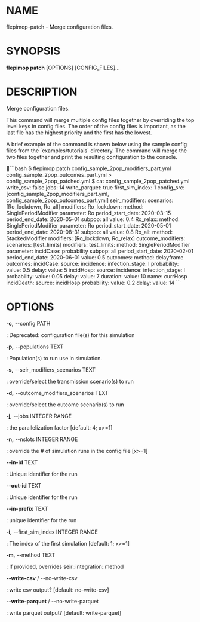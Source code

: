 # NAME

flepimop-patch - Merge configuration files.

# SYNOPSIS

**flepimop patch** \[OPTIONS\] \[CONFIG_FILES\]\...

# DESCRIPTION

Merge configuration files.

This command will merge multiple config files together by overriding the
top level keys in config files. The order of the config files is
important, as the last file has the highest priority and the first has
the lowest.

A brief example of the command is shown below using the sample config
files from the \`examples/tutorials\` directory. The command will merge
the two files together and print the resulting configuration to the
console.

\`\`\`bash \$ flepimop patch config_sample_2pop_modifiers_part.yml
config_sample_2pop_outcomes_part.yml \> config_sample_2pop_patched.yml
\$ cat config_sample_2pop_patched.yml write_csv: false jobs: 14
write_parquet: true first_sim_index: 1 config_src:
\[config_sample_2pop_modifiers_part.yml,
config_sample_2pop_outcomes_part.yml\] seir_modifiers: scenarios:
\[Ro_lockdown, Ro_all\] modifiers: Ro_lockdown: method:
SinglePeriodModifier parameter: Ro period_start_date: 2020-03-15
period_end_date: 2020-05-01 subpop: all value: 0.4 Ro_relax: method:
SinglePeriodModifier parameter: Ro period_start_date: 2020-05-01
period_end_date: 2020-08-31 subpop: all value: 0.8 Ro_all: method:
StackedModifier modifiers: \[Ro_lockdown, Ro_relax\] outcome_modifiers:
scenarios: \[test_limits\] modifiers: test_limits: method:
SinglePeriodModifier parameter: incidCase::probability subpop: all
period_start_date: 2020-02-01 period_end_date: 2020-06-01 value: 0.5
outcomes: method: delayframe outcomes: incidCase: source: incidence:
infection_stage: I probability: value: 0.5 delay: value: 5 incidHosp:
source: incidence: infection_stage: I probability: value: 0.05 delay:
value: 7 duration: value: 10 name: currHosp incidDeath: source:
incidHosp probability: value: 0.2 delay: value: 14 \`\`\`

# OPTIONS

**-c,** \--config PATH

:   Deprecated: configuration file(s) for this simulation

**-p,** \--populations TEXT

:   Population(s) to run use in simulation.

**-s,** \--seir_modifiers_scenarios TEXT

:   override/select the transmission scenario(s) to run

**-d,** \--outcome_modifiers_scenarios TEXT

:   override/select the outcome scenario(s) to run

**-j,** \--jobs INTEGER RANGE

:   the parallelization factor \[default: 4; x\>=1\]

**-n,** \--nslots INTEGER RANGE

:   override the \# of simulation runs in the config file \[x\>=1\]

**\--in-id** TEXT

:   Unique identifier for the run

**\--out-id** TEXT

:   Unique identifier for the run

**\--in-prefix** TEXT

:   unique identifier for the run

**-i,** \--first_sim_index INTEGER RANGE

:   The index of the first simulation \[default: 1; x\>=1\]

**-m,** \--method TEXT

:   If provided, overrides seir::integration::method

**\--write-csv** / \--no-write-csv

:   write csv output? \[default: no-write-csv\]

**\--write-parquet** / \--no-write-parquet

:   write parquet output? \[default: write-parquet\]
